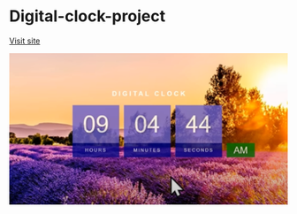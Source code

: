 # Digital-clock-project

<a href="https://ibtissammassa.github.io/Digital-clock-project/">Visit site</a>

<img src="https://github.com/ibtissammassa/Digital-clock-project/blob/main/Capture.PNG?raw=true">

